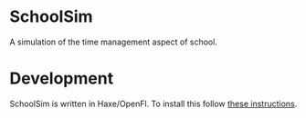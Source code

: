 # SchoolSim
A simulation of the time management aspect of school.

# Development
SchoolSim is written in Haxe/OpenFl.  To install this follow [these instructions](http://www.openfl.org/download/).
